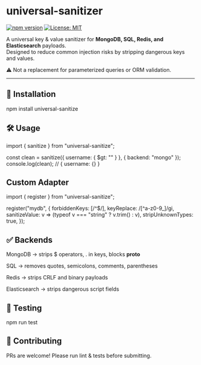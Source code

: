 # universal-sanitizer

[![npm version](https://img.shields.io/npm/v/universal-sanitize.svg)](https://www.npmjs.com/package/universal-sanitizer)
[![License: MIT](https://img.shields.io/badge/License-MIT-yellow.svg)](LICENSE)

A universal key & value sanitizer for **MongoDB, SQL, Redis, and Elasticsearch** payloads.  
Designed to reduce common injection risks by stripping dangerous keys and values.

⚠️ Not a replacement for parameterized queries or ORM validation.

---

## 🚀 Installation

npm install universal-sanitize

## 🛠 Usage

import { sanitize } from "universal-sanitize";

const clean = sanitize({ username: { $gt: "" } }, { backend: "mongo" });
console.log(clean); // { username: {} }

## Custom Adapter

import { register } from "universal-sanitize";

register("mydb", {
forbiddenKeys: [/^\$/],
keyReplace: /[^a-z0-9_]/gi,
sanitizeValue: v => (typeof v === "string" ? v.trim() : v),
stripUnknownTypes: true,
});

## ✅ Backends

MongoDB → strips $ operators, . in keys, blocks **proto**

SQL → removes quotes, semicolons, comments, parentheses

Redis → strips CRLF and binary payloads

Elasticsearch → strips dangerous script fields

## 🧪 Testing

npm run test

## 🤝 Contributing

PRs are welcome! Please run lint & tests before submitting.
